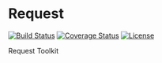 # Request

[![Build Status](https://secure.travis-ci.org/unforge/request-toolkit.svg?branch=master)](https://secure.travis-ci.org/unforge/request-toolkit)
[![Coverage Status](https://coveralls.io/repos/github/unforge/request-toolkit/badge.svg?branch=master)](https://coveralls.io/github/unforge/request-toolkit?branch=master)
[![License](https://poser.pugx.org/unforge/request-toolkit/license.svg)](https://packagist.org/packages/unforge/request-toolkit)

Request Toolkit

